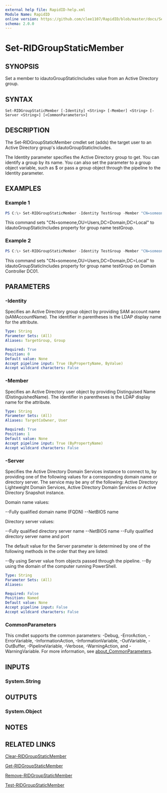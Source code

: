 ```yaml
---
external help file: RapidID-help.xml
Module Name: RapidID
online version: https://github.com/clee1107/RapidID/blob/master/docs/Set-RIDGroupStaticMember.md
schema: 2.0.0
---
```


# Set-RIDGroupStaticMember

## SYNOPSIS
Set a member to idautoGroupStaticIncludes value from an Active Directory group.

## SYNTAX

```
Set-RIDGroupStaticMember [-Identity] <String> [-Member] <String> [-Server <String>] [<CommonParameters>]
```

## DESCRIPTION
The Set-RIDGroupStaticMember cmdlet set (adds) the target user to an Active Directory group's idautoGroupStaticIncludes.

The Identity parameter specifies the Active Directory group to get. You can identify a group by its name. You can also set the parameter to a group object variable, such as $<localGroupObject> or pass a group object through the pipeline to the Identity parameter.

## EXAMPLES

### Example 1
```powershell
PS C:\> Set-RIDGroupStaticMember -Identity TestGroup -Member "CN=someone,OU=Users,DC=Domain,DC=Local"

```

This command sets "CN=someone,OU=Users,DC=Domain,DC=Local" to idautoGroupStaticIncludes property for group name testGroup.

### Example 2
```powershell
PS C:\> Set-RIDGroupStaticMember -Identity TestGroup -Member "CN=someone,OU=Users,DC=Domain,DC=Local" -Server DC01
```

This command sets "CN=someone,OU=Users,DC=Domain,DC=Local" to idautoGroupStaticIncludes property for group name testGroup on Domain Controller DC01.

## PARAMETERS

### -Identity
Specifies an Active Directory group object by providing SAM account name (sAMAccountName). The identifier in parentheses is the LDAP display name for the attribute.

```yaml
Type: String
Parameter Sets: (All)
Aliases: TargetGroup, Group

Required: True
Position: 0
Default value: None
Accept pipeline input: True (ByPropertyName, ByValue)
Accept wildcard characters: False
```

### -Member
Specifies an Active Directory user object by providing Distinguised Name (DistinguishedName). The identifier in parentheses is the LDAP display name for the attribute.

```yaml
Type: String
Parameter Sets: (All)
Aliases: TargetCoOwner, User

Required: True
Position: 1
Default value: None
Accept pipeline input: True (ByPropertyName)
Accept wildcard characters: False
```

### -Server
Specifies the Active Directory Domain Services instance to connect to, by providing one of the following values for a corresponding domain name or directory server. The service may be any of the following: Active Directory Lightweight Domain Services, Active Directory Domain Services or Active Directory Snapshot instance.

Domain name values:

--Fully qualified domain name (FQDN)
--NetBIOS name

Directory server values:

--Fully qualified directory server name
--NetBIOS name
--Fully qualified directory server name and port

The default value for the Server parameter is determined by one of the following methods in the order that they are listed:

--By using Server value from objects passed through the pipeline.
--By using the domain of the computer running PowerShell.

```yaml
Type: String
Parameter Sets: (All)
Aliases:

Required: False
Position: Named
Default value: None
Accept pipeline input: False
Accept wildcard characters: False
```

### CommonParameters
This cmdlet supports the common parameters: -Debug, -ErrorAction, -ErrorVariable, -InformationAction, -InformationVariable, -OutVariable, -OutBuffer, -PipelineVariable, -Verbose, -WarningAction, and -WarningVariable. For more information, see [about_CommonParameters](http://go.microsoft.com/fwlink/?LinkID=113216).

## INPUTS

### System.String

## OUTPUTS

### System.Object
## NOTES

## RELATED LINKS
[Clear-RIDGroupStaticMember](https://github.com/clee1107/RapidID/blob/master/docs/Clear-RIDGroupStaticMember.md)

[Get-RIDGroupStaticMember](https://github.com/clee1107/RapidID/blob/master/docs/Get-RIDGroupStaticMember.md)

[Remove-RIDGroupStaticMember](https://github.com/clee1107/RapidID/blob/master/docs/Remove-RIDGroupStaticMember.md)

[Test-RIDGroupStaticMember](https://github.com/clee1107/RapidID/blob/master/docs/Test-RIDGroupStaticMember.md)